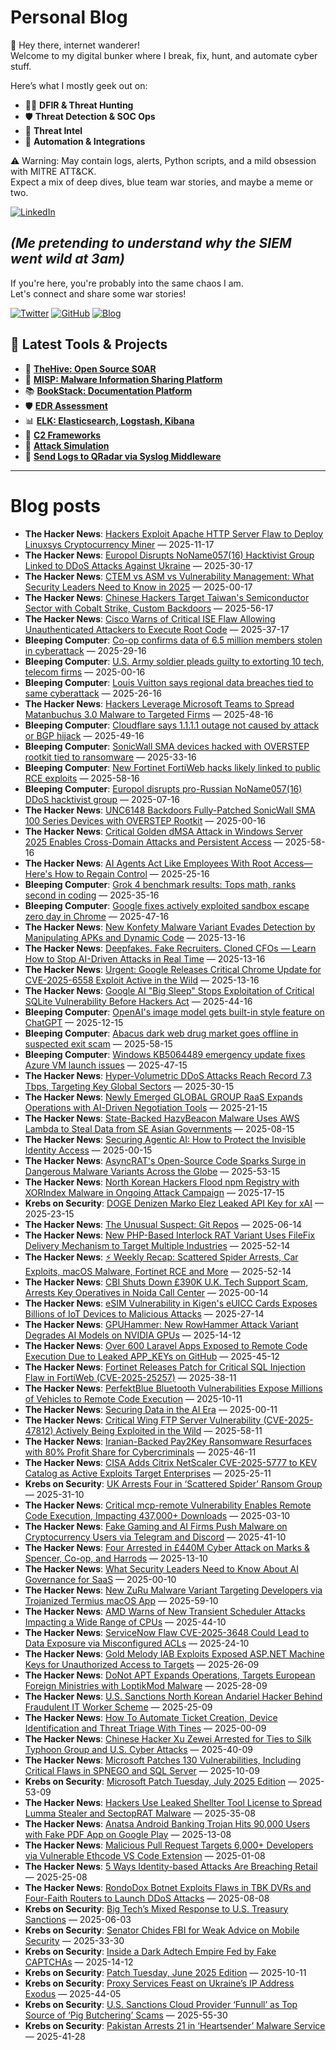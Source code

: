 # Personal Blog

👋 Hey there, internet wanderer!  
Welcome to my digital bunker where I break, fix, hunt, and automate cyber stuff.  

Here’s what I mostly geek out on:

- 🕵️‍♂️ **DFIR & Threat Hunting**  
- 🛡️ **Threat Detection & SOC Ops**  
- 🧠 **Threat Intel**  
- 🤖 **Automation & Integrations**

⚠️ Warning: May contain logs, alerts, Python scripts, and a mild obsession with MITRE ATT&CK.  
Expect a mix of deep dives, blue team war stories, and maybe a meme or two.

[![LinkedIn](https://img.shields.io/badge/LinkedIn-Connect-blue?style=flat&logo=linkedin)](https://www.linkedin.com/in/0xatef)

*(Me pretending to understand why the SIEM went wild at 3am)*  
---  
If you're here, you're probably into the same chaos I am.  
Let's connect and share some war stories!

[![Twitter](https://img.shields.io/badge/Twitter-%400xatef-1DA1F2?style=flat&logo=twitter&logoColor=white)](https://twitter.com/0xatef)
[![GitHub](https://img.shields.io/badge/GitHub-0xAtef-181717?style=flat&logo=github)](https://github.com/0xAtef)
[![Blog](https://img.shields.io/badge/Blog-0xAtef.github.io-orange?style=flat&logo=jekyll)](https://0xatef.github.io)


## 🧰 Latest Tools & Projects

- 🐝 [**TheHive: Open Source SOAR**](https://0xatef.github.io/Projects/#thehive-open-source-soar)  
- 🧬 [**MISP: Malware Information Sharing Platform**](https://0xatef.github.io/Projects/#misp-malware-information-sharing-platform)  
- 📚 [**BookStack: Documentation Platform**](https://0xatef.github.io/Projects/#bookstack-documentation-platform)  
- 🛡️ [**EDR Assessment**](https://0xatef.github.io/Projects/#edr-assessment)  
- 📊 [**ELK: Elasticsearch, Logstash, Kibana**](https://0xatef.github.io/Projects/#elk-elasticsearch-logstash-kibana)  
- 🎯 [**C2 Frameworks**](https://0xatef.github.io/Projects/#c2-frameworks)  
- 🧨 [**Attack Simulation**](https://0xatef.github.io/Projects/#attack-simulation)  
- 🔄 [**Send Logs to QRadar via Syslog Middleware**](https://0xatef.github.io/Projects/#how-to-send-logs-from-an-api-to-qradar-siem-through-syslog-middleware)  

---

# Blog posts
<!-- BLOG-POST-LIST:START -->
- **The Hacker News**: [Hackers Exploit Apache HTTP Server Flaw to Deploy Linuxsys Cryptocurrency Miner](https://thehackernews.com/2025/07/hackers-exploit-apache-http-server-flaw.html) — 2025-11-17
- **The Hacker News**: [Europol Disrupts NoName057&lpar;16&rpar; Hacktivist Group Linked to DDoS Attacks Against Ukraine](https://thehackernews.com/2025/07/europol-disrupts-noname05716-hacktivist.html) — 2025-30-17
- **The Hacker News**: [CTEM vs ASM vs Vulnerability Management: What Security Leaders Need to Know in 2025](https://thehackernews.com/2025/07/ctem-vs-asm-vs-vulnerability-management.html) — 2025-00-17
- **The Hacker News**: [Chinese Hackers Target Taiwan&#39;s Semiconductor Sector with Cobalt Strike, Custom Backdoors](https://thehackernews.com/2025/07/chinese-hackers-target-taiwans.html) — 2025-56-17
- **The Hacker News**: [Cisco Warns of Critical ISE Flaw Allowing Unauthenticated Attackers to Execute Root Code](https://thehackernews.com/2025/07/cisco-warns-of-critical-ise-flaw.html) — 2025-37-17
- **Bleeping Computer**: [Co-op confirms data of 6.5 million members stolen in cyberattack](https://www.bleepingcomputer.com/news/security/co-op-confirms-data-of-65-million-members-stolen-in-cyberattack/) — 2025-29-16
- **Bleeping Computer**: [U.S. Army soldier pleads guilty to extorting 10 tech, telecom firms](https://www.bleepingcomputer.com/news/security/us-army-soldier-pleads-guilty-to-extorting-10-tech-telecom-firms/) — 2025-00-16
- **Bleeping Computer**: [Louis Vuitton says regional data breaches tied to same cyberattack](https://www.bleepingcomputer.com/news/security/louis-vuitton-says-regional-data-breaches-tied-to-same-cyberattack/) — 2025-26-16
- **The Hacker News**: [Hackers Leverage Microsoft Teams to Spread Matanbuchus 3.0 Malware to Targeted Firms](https://thehackernews.com/2025/07/hackers-leverage-microsoft-teams-to.html) — 2025-48-16
- **Bleeping Computer**: [Cloudflare says 1.1.1.1 outage not caused by attack or BGP hijack](https://www.bleepingcomputer.com/news/security/cloudflare-says-1111-outage-not-caused-by-attack-or-bgp-hijack/) — 2025-49-16
- **Bleeping Computer**: [SonicWall SMA devices hacked with OVERSTEP rootkit tied to ransomware](https://www.bleepingcomputer.com/news/security/sonicwall-sma-devices-hacked-with-overstep-rootkit-tied-to-ransomware/) — 2025-33-16
- **Bleeping Computer**: [New Fortinet FortiWeb hacks likely linked to public RCE exploits](https://www.bleepingcomputer.com/news/security/new-fortinet-fortiweb-hacks-likely-linked-to-public-rce-exploits/) — 2025-58-16
- **Bleeping Computer**: [Europol disrupts pro-Russian NoName057&lpar;16&rpar; DDoS hacktivist group](https://www.bleepingcomputer.com/news/security/europol-disrupts-pro-russian-noname05716-ddos-hacktivist-group/) — 2025-07-16
- **The Hacker News**: [UNC6148 Backdoors Fully-Patched SonicWall SMA 100 Series Devices with OVERSTEP Rootkit](https://thehackernews.com/2025/07/unc6148-backdoors-fully-patched.html) — 2025-00-16
- **The Hacker News**: [Critical Golden dMSA Attack in Windows Server 2025 Enables Cross-Domain Attacks and Persistent Access](https://thehackernews.com/2025/07/critical-golden-dmsa-attack-in-windows.html) — 2025-58-16
- **The Hacker News**: [AI Agents Act Like Employees With Root Access—Here&#39;s How to Regain Control](https://thehackernews.com/2025/07/ai-agents-act-like-employees-with-root.html) — 2025-25-16
- **Bleeping Computer**: [Grok 4 benchmark results: Tops math, ranks second in coding](https://www.bleepingcomputer.com/news/artificial-intelligence/grok-4-benchmark-results-tops-math-ranks-second-in-coding/) — 2025-35-16
- **Bleeping Computer**: [Google fixes actively exploited sandbox escape zero day in Chrome](https://www.bleepingcomputer.com/news/security/google-fixes-actively-exploited-sandbox-escape-zero-day-in-chrome/) — 2025-47-16
- **The Hacker News**: [New Konfety Malware Variant Evades Detection by Manipulating APKs and Dynamic Code](https://thehackernews.com/2025/07/new-konfety-malware-variant-evades.html) — 2025-13-16
- **The Hacker News**: [Deepfakes. Fake Recruiters. Cloned CFOs — Learn How to Stop AI-Driven Attacks in Real Time](https://thehackernews.com/2025/07/deepfakes-fake-recruiters-cloned-cfos.html) — 2025-13-16
- **The Hacker News**: [Urgent: Google Releases Critical Chrome Update for CVE-2025-6558 Exploit Active in the Wild](https://thehackernews.com/2025/07/urgent-google-releases-critical-chrome.html) — 2025-13-16
- **The Hacker News**: [Google AI &quot;Big Sleep&quot; Stops Exploitation of Critical SQLite Vulnerability Before Hackers Act](https://thehackernews.com/2025/07/google-ai-big-sleep-stops-exploitation.html) — 2025-44-16
- **Bleeping Computer**: [OpenAI&#39;s image model gets built-in style feature on ChatGPT](https://www.bleepingcomputer.com/news/artificial-intelligence/openais-image-model-gets-built-in-style-feature-on-chatgpt/) — 2025-12-15
- **Bleeping Computer**: [Abacus dark web drug market goes offline in suspected exit scam](https://www.bleepingcomputer.com/news/security/abacus-dark-web-drug-market-goes-offline-in-suspected-exit-scam/) — 2025-58-15
- **Bleeping Computer**: [Windows KB5064489 emergency update fixes Azure VM launch issues](https://www.bleepingcomputer.com/news/microsoft/windows-kb5064489-emergency-update-fixes-azure-vm-launch-issues/) — 2025-47-15
- **The Hacker News**: [Hyper-Volumetric DDoS Attacks Reach Record 7.3 Tbps, Targeting Key Global Sectors](https://thehackernews.com/2025/07/hyper-volumetric-ddos-attacks-reach.html) — 2025-30-15
- **The Hacker News**: [Newly Emerged GLOBAL GROUP RaaS Expands Operations with AI-Driven Negotiation Tools](https://thehackernews.com/2025/07/newly-emerged-global-group-raas-expands.html) — 2025-21-15
- **The Hacker News**: [State-Backed HazyBeacon Malware Uses AWS Lambda to Steal Data from SE Asian Governments](https://thehackernews.com/2025/07/state-backed-hazybeacon-malware-uses.html) — 2025-08-15
- **The Hacker News**: [Securing Agentic AI: How to Protect the Invisible Identity Access](https://thehackernews.com/2025/07/securing-agentic-ai-how-to-protect.html) — 2025-00-15
- **The Hacker News**: [AsyncRAT&#39;s Open-Source Code Sparks Surge in Dangerous Malware Variants Across the Globe](https://thehackernews.com/2025/07/asyncrats-open-source-code-sparks-surge.html) — 2025-53-15
- **The Hacker News**: [North Korean Hackers Flood npm Registry with XORIndex Malware in Ongoing Attack Campaign](https://thehackernews.com/2025/07/north-korean-hackers-flood-npm-registry.html) — 2025-17-15
- **Krebs on Security**: [DOGE Denizen Marko Elez Leaked API Key for xAI](https://krebsonsecurity.com/2025/07/doge-denizen-marko-elez-leaked-api-key-for-xai/) — 2025-23-15
- **The Hacker News**: [The Unusual Suspect: Git Repos](https://thehackernews.com/2025/07/the-unusual-suspect-git-repos.html) — 2025-06-14
- **The Hacker News**: [New PHP-Based Interlock RAT Variant Uses FileFix Delivery Mechanism to Target Multiple Industries](https://thehackernews.com/2025/07/new-php-based-interlock-rat-variant.html) — 2025-52-14
- **The Hacker News**: [⚡ Weekly Recap: Scattered Spider Arrests, Car Exploits, macOS Malware, Fortinet RCE and More](https://thehackernews.com/2025/07/weekly-recap-scattered-spider-arrests.html) — 2025-52-14
- **The Hacker News**: [CBI Shuts Down £390K U.K. Tech Support Scam, Arrests Key Operatives in Noida Call Center](https://thehackernews.com/2025/07/cbi-shuts-down-390k-uk-tech-support.html) — 2025-00-14
- **The Hacker News**: [eSIM Vulnerability in Kigen&#39;s eUICC Cards Exposes Billions of IoT Devices to Malicious Attacks](https://thehackernews.com/2025/07/esim-vulnerability-in-kigens-euicc.html) — 2025-27-14
- **The Hacker News**: [GPUHammer: New RowHammer Attack Variant Degrades AI Models on NVIDIA GPUs](https://thehackernews.com/2025/07/gpuhammer-new-rowhammer-attack-variant.html) — 2025-14-12
- **The Hacker News**: [Over 600 Laravel Apps Exposed to Remote Code Execution Due to Leaked APP_KEYs on GitHub](https://thehackernews.com/2025/07/over-600-laravel-apps-exposed-to-remote.html) — 2025-45-12
- **The Hacker News**: [Fortinet Releases Patch for Critical SQL Injection Flaw in FortiWeb &lpar;CVE-2025-25257&rpar;](https://thehackernews.com/2025/07/fortinet-releases-patch-for-critical.html) — 2025-38-11
- **The Hacker News**: [PerfektBlue Bluetooth Vulnerabilities Expose Millions of Vehicles to Remote Code Execution](https://thehackernews.com/2025/07/perfektblue-bluetooth-vulnerabilities.html) — 2025-10-11
- **The Hacker News**: [Securing Data in the AI Era](https://thehackernews.com/2025/07/securing-data-in-ai-era.html) — 2025-00-11
- **The Hacker News**: [Critical Wing FTP Server Vulnerability &lpar;CVE-2025-47812&rpar; Actively Being Exploited in the Wild](https://thehackernews.com/2025/07/critical-wing-ftp-server-vulnerability.html) — 2025-58-11
- **The Hacker News**: [Iranian-Backed Pay2Key Ransomware Resurfaces with 80% Profit Share for Cybercriminals](https://thehackernews.com/2025/07/iranian-backed-pay2key-ransomware.html) — 2025-46-11
- **The Hacker News**: [CISA Adds Citrix NetScaler CVE-2025-5777 to KEV Catalog as Active Exploits Target Enterprises](https://thehackernews.com/2025/07/cisa-adds-citrix-netscaler-cve-2025.html) — 2025-25-11
- **Krebs on Security**: [UK Arrests Four in ‘Scattered Spider’ Ransom Group](https://krebsonsecurity.com/2025/07/uk-charges-four-in-scattered-spider-ransom-group/) — 2025-31-10
- **The Hacker News**: [Critical mcp-remote Vulnerability Enables Remote Code Execution, Impacting 437,000+ Downloads](https://thehackernews.com/2025/07/critical-mcp-remote-vulnerability.html) — 2025-03-10
- **The Hacker News**: [Fake Gaming and AI Firms Push Malware on Cryptocurrency Users via Telegram and Discord](https://thehackernews.com/2025/07/fake-gaming-and-ai-firms-push-malware.html) — 2025-41-10
- **The Hacker News**: [Four Arrested in £440M Cyber Attack on Marks &amp; Spencer, Co-op, and Harrods](https://thehackernews.com/2025/07/four-arrested-in-440m-cyber-attack-on.html) — 2025-13-10
- **The Hacker News**: [What Security Leaders Need to Know About AI Governance for SaaS](https://thehackernews.com/2025/07/what-security-leaders-need-to-know.html) — 2025-00-10
- **The Hacker News**: [New ZuRu Malware Variant Targeting Developers via Trojanized Termius macOS App](https://thehackernews.com/2025/07/new-macos-malware-zuru-targeting.html) — 2025-59-10
- **The Hacker News**: [AMD Warns of New Transient Scheduler Attacks Impacting a Wide Range of CPUs](https://thehackernews.com/2025/07/amd-warns-of-new-transient-scheduler.html) — 2025-44-10
- **The Hacker News**: [ServiceNow Flaw CVE-2025-3648 Could Lead to Data Exposure via Misconfigured ACLs](https://thehackernews.com/2025/07/servicenow-flaw-cve-2025-3648-could.html) — 2025-24-10
- **The Hacker News**: [Gold Melody IAB Exploits Exposed ASP.NET Machine Keys for Unauthorized Access to Targets](https://thehackernews.com/2025/07/gold-melody-iab-exploits-exposed-aspnet.html) — 2025-26-09
- **The Hacker News**: [DoNot APT Expands Operations, Targets European Foreign Ministries with LoptikMod Malware](https://thehackernews.com/2025/07/donot-apt-expands-operations-targets.html) — 2025-28-09
- **The Hacker News**: [U.S. Sanctions North Korean Andariel Hacker Behind Fraudulent IT Worker Scheme](https://thehackernews.com/2025/07/us-sanctions-north-korean-andariel.html) — 2025-25-09
- **The Hacker News**: [How To Automate Ticket Creation, Device Identification and Threat Triage With Tines](https://thehackernews.com/2025/07/how-to-automate-ticket-creation-device.html) — 2025-00-09
- **The Hacker News**: [Chinese Hacker Xu Zewei Arrested for Ties to Silk Typhoon Group and U.S. Cyber Attacks](https://thehackernews.com/2025/07/chinese-hacker-xu-zewei-arrested-for.html) — 2025-40-09
- **The Hacker News**: [Microsoft Patches 130 Vulnerabilities, Including Critical Flaws in SPNEGO and SQL Server](https://thehackernews.com/2025/07/microsoft-patches-130-vulnerabilities.html) — 2025-10-09
- **Krebs on Security**: [Microsoft Patch Tuesday, July 2025 Edition](https://krebsonsecurity.com/2025/07/microsoft-patch-tuesday-july-2025-edition/) — 2025-53-09
- **The Hacker News**: [Hackers Use Leaked Shellter Tool License to Spread Lumma Stealer and SectopRAT Malware](https://thehackernews.com/2025/07/hackers-use-leaked-shellter-tool.html) — 2025-35-08
- **The Hacker News**: [Anatsa Android Banking Trojan Hits 90,000 Users with Fake PDF App on Google Play](https://thehackernews.com/2025/07/anatsa-android-banking-trojan-hits.html) — 2025-13-08
- **The Hacker News**: [Malicious Pull Request Targets 6,000+ Developers via Vulnerable Ethcode VS Code Extension](https://thehackernews.com/2025/07/malicious-pull-request-infects-6000.html) — 2025-01-08
- **The Hacker News**: [5 Ways Identity-based Attacks Are Breaching Retail](https://thehackernews.com/2025/07/5-ways-identity-based-attacks-are.html) — 2025-25-08
- **The Hacker News**: [RondoDox Botnet Exploits Flaws in TBK DVRs and Four-Faith Routers to Launch DDoS Attacks](https://thehackernews.com/2025/07/rondodox-botnet-exploits-flaws-in-tbk.html) — 2025-08-08
- **Krebs on Security**: [Big Tech’s Mixed Response to U.S. Treasury Sanctions](https://krebsonsecurity.com/2025/07/big-techs-mixed-response-to-u-s-treasury-sanctions/) — 2025-06-03
- **Krebs on Security**: [Senator Chides FBI for Weak Advice on Mobile Security](https://krebsonsecurity.com/2025/06/senator-chides-fbi-for-weak-advice-on-mobile-security/) — 2025-33-30
- **Krebs on Security**: [Inside a Dark Adtech Empire Fed by Fake CAPTCHAs](https://krebsonsecurity.com/2025/06/inside-a-dark-adtech-empire-fed-by-fake-captchas/) — 2025-14-12
- **Krebs on Security**: [Patch Tuesday, June 2025 Edition](https://krebsonsecurity.com/2025/06/patch-tuesday-june-2025-edition/) — 2025-10-11
- **Krebs on Security**: [Proxy Services Feast on Ukraine’s IP Address Exodus](https://krebsonsecurity.com/2025/06/proxy-services-feast-on-ukraines-ip-address-exodus/) — 2025-44-05
- **Krebs on Security**: [U.S. Sanctions Cloud Provider ‘Funnull’ as Top Source of ‘Pig Butchering’ Scams](https://krebsonsecurity.com/2025/05/u-s-sanctions-cloud-provider-funnull-as-top-source-of-pig-butchering-scams/) — 2025-55-30
- **Krebs on Security**: [Pakistan Arrests 21 in ‘Heartsender’ Malware Service](https://krebsonsecurity.com/2025/05/pakistan-arrests-21-in-heartsender-malware-service/) — 2025-41-28<!-- BLOG-POST-LIST:END -->
